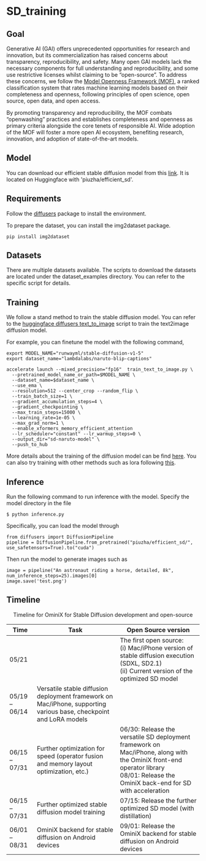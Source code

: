 # SD_training



## Goal

Generative AI (GAI) offers unprecedented opportunities for research and innovation, but its commercialization has raised concerns about transparency, reproducibility, and safety. Many open GAI models lack the necessary components for full understanding and reproducibility, and some use restrictive licenses whilst claiming to be “open-source”. To address these concerns, we follow the [Model Openness Framework (MOF)](https://arxiv.org/pdf/2403.13784), a ranked classification system that rates machine learning models based on their completeness and openness, following principles of open science, open source, open data, and open access. 

By promoting transparency and reproducibility, the MOF combats “openwashing” practices and establishes completeness and openness as primary criteria alongside the core tenets of responsible AI. Wide adoption of the MOF will foster a more open AI ecosystem, benefiting research, innovation, and adoption of state-of-the-art models. 



## Model

You can download our efficient stable diffusion model from this [link](https://huggingface.co/piuzha/efficient_sd). It is located on Huggingface with 'piuzha/efficient_sd'.



## Requirements

Follow the [diffusers](https://huggingface.co/docs/diffusers/en/installation) package to install the environment.

To prepare the dataset, you can install the img2dataset package.
```
pip install img2dataset
```


## Datasets

There are multiple datasets available. The scripts to download the datasets are located under the dataset_examples directory. You can refer to the specific script for details. 


## Training

We follow  a stand  method to train the stable diffusion model. You can refer to the [huggingface diffusers text_to_image](https://github.com/huggingface/diffusers/blob/main/examples/text_to_image/train_text_to_image.py) script to train the text2image diffusion model. 

For example, you can finetune the model with the following command,
```
export MODEL_NAME="runwayml/stable-diffusion-v1-5"
export dataset_name="lambdalabs/naruto-blip-captions"

accelerate launch --mixed_precision="fp16"  train_text_to_image.py \
  --pretrained_model_name_or_path=$MODEL_NAME \
  --dataset_name=$dataset_name \
  --use_ema \
  --resolution=512 --center_crop --random_flip \
  --train_batch_size=1 \
  --gradient_accumulation_steps=4 \
  --gradient_checkpointing \
  --max_train_steps=15000 \
  --learning_rate=1e-05 \
  --max_grad_norm=1 \
  --enable_xformers_memory_efficient_attention
  --lr_scheduler="constant" --lr_warmup_steps=0 \
  --output_dir="sd-naruto-model" \
  --push_to_hub
```

More details about the training of the diffusion model can be find [here](https://huggingface.co/docs/diffusers/en/training/text2image).   You can also try training with other methods such as lora following [this](https://github.com/huggingface/diffusers/blob/main/examples/text_to_image/train_text_to_image_lora.py).


## Inference

Run the following command to run inference with the model. Specify the model directory in the file
```
$ python inference.py
```

Specifically, you can load the model through 
```
from diffusers import DiffusionPipeline
pipeline = DiffusionPipeline.from_pretrained("piuzha/efficient_sd/", use_safetensors=True).to("cuda")
```
Then run the model to generate images such as
```
image = pipeline("An astronaut riding a horse, detailed, 8k", num_inference_steps=25).images[0]
image.save('test.png')
```


## Timeline

<p style="text-align: center;">Timeline for OminiX for Stable Diffusion development and open-source</p>

| Time          	| Task                                                                                                               	| Open Source version                                                                                                                                                                	|
|---------------	|--------------------------------------------------------------------------------------------------------------------	|------------------------------------------------------------------------------------------------------------------------------------------------------------------------------------	|
| 05/21         	|                                                                                                                    	| The first open source: <br>  (i) Mac/iPhone version of stable diffusion execution (SDXL, SD2.1)  <br> (ii) Current version of the optimized SD model                                        	|
| 05/19 – 06/14 	| Versatile stable diffusion deployment framework on Mac/iPhone, supporting various base, checkpoint and LoRA models 	|                                                                                                                                                                                    	|
| 06/15 – 07/31 	| Further optimization for speed (operator fusion and memory layout optimization, etc.)                              	| 06/30: Release the versatile SD deployment framework on Mac/iPhone, along with the OminiX front-end operator library <br>  08/01: Release the OminiX back-end for SD with acceleration 	|
| 06/15 – 07/31 	| Further optimized stable diffusion model training                                                                  	| 07/15: Release the further optimized SD model (with distillation)                                                                                                                  	|
| 06/01 – 08/31 	| OminiX backend for stable diffusion on Android devices                                                             	| 09/01: Release the OminiX backend for stable diffusion on Android devices                                                                                                          	|

